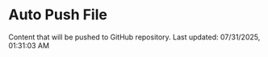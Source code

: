 # Auto Push File

Content that will be pushed to GitHub repository.
Last updated: 07/31/2025, 01:31:03 AM